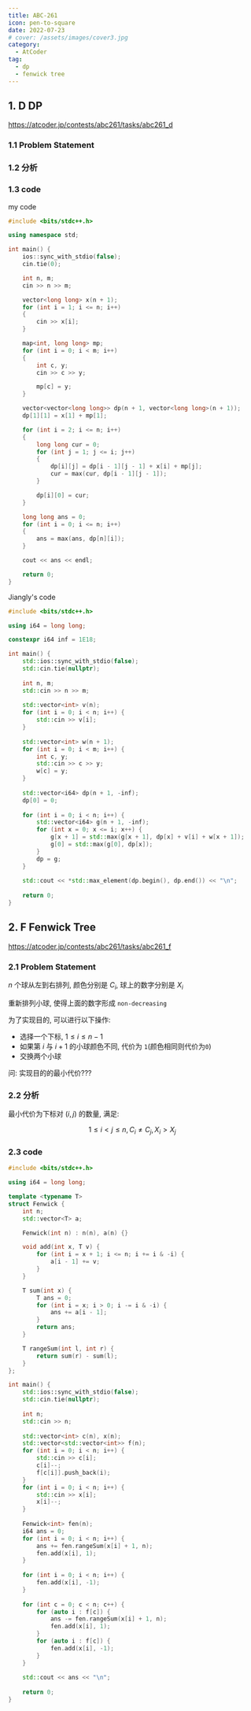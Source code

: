 ```yaml
---
title: ABC-261
icon: pen-to-square
date: 2022-07-23
# cover: /assets/images/cover3.jpg
category: 
  - AtCoder
tag: 
  - dp
  - fenwick tree
---
```


## 1. D DP

<https://atcoder.jp/contests/abc261/tasks/abc261_d>

### 1.1 Problem Statement

### 1.2 分析

### 1.3 code

my code

```cpp
#include <bits/stdc++.h>

using namespace std;

int main() {
    ios::sync_with_stdio(false);
    cin.tie(0);

    int n, m;
    cin >> n >> m;

    vector<long long> x(n + 1);
    for (int i = 1; i <= n; i++)
    {
        cin >> x[i];
    } 

    map<int, long long> mp;
    for (int i = 0; i < m; i++)
    {
        int c, y;
        cin >> c >> y;

        mp[c] = y;
    }

    vector<vector<long long>> dp(n + 1, vector<long long>(n + 1));
    dp[1][1] = x[1] + mp[1];

    for (int i = 2; i <= n; i++)
    {
        long long cur = 0;
        for (int j = 1; j <= i; j++)
        {
            dp[i][j] = dp[i - 1][j - 1] + x[i] + mp[j];
            cur = max(cur, dp[i - 1][j - 1]);
        }

        dp[i][0] = cur;
    }

    long long ans = 0;
    for (int i = 0; i <= n; i++)
    {
        ans = max(ans, dp[n][i]);
    }

    cout << ans << endl;

    return 0;
}
```

Jiangly's code

```cpp
#include <bits/stdc++.h>

using i64 = long long;

constexpr i64 inf = 1E18;

int main() {
    std::ios::sync_with_stdio(false);
    std::cin.tie(nullptr);
    
    int n, m;
    std::cin >> n >> m;
    
    std::vector<int> v(n);
    for (int i = 0; i < n; i++) {
        std::cin >> v[i];
    }
    
    std::vector<int> w(n + 1);
    for (int i = 0; i < m; i++) {
        int c, y;
        std::cin >> c >> y;
        w[c] = y;
    }
    
    std::vector<i64> dp(n + 1, -inf);
    dp[0] = 0;
    
    for (int i = 0; i < n; i++) {
        std::vector<i64> g(n + 1, -inf);
        for (int x = 0; x <= i; x++) {
            g[x + 1] = std::max(g[x + 1], dp[x] + v[i] + w[x + 1]);
            g[0] = std::max(g[0], dp[x]);
        }
        dp = g;
    }
    
    std::cout << *std::max_element(dp.begin(), dp.end()) << "\n";
    
    return 0;
}

```

## 2. F Fenwick Tree

<https://atcoder.jp/contests/abc261/tasks/abc261_f>

### 2.1 Problem Statement

$n$ 个球从左到右排列, 颜色分别是 $C_i$, 球上的数字分别是 $X_i$

重新排列小球, 使得上面的数字形成 `non-decreasing`

为了实现目的, 可以进行以下操作:

- 选择一个下标, $1 \le i \le n - 1$
- 如果第 $i$ 与 $i+1$ 的小球颜色不同, 代价为 `1`(颜色相同则代价为`0`)
- 交换两个小球

问: 实现目的的最小代价???

### 2.2 分析

最小代价为下标对 $(i, j)$ 的数量, 满足:

$$1 \le i < j \le n, C_i \ne C_j, X_i > X_j$$

### 2.3 code

```cpp
#include <bits/stdc++.h>

using i64 = long long;

template <typename T>
struct Fenwick {
    int n;
    std::vector<T> a;

    Fenwick(int n) : n(n), a(n) {}

    void add(int x, T v) {
        for (int i = x + 1; i <= n; i += i & -i) {
            a[i - 1] += v;
        }
    } 

    T sum(int x) {
        T ans = 0;
        for (int i = x; i > 0; i -= i & -i) {
            ans += a[i - 1];
        }
        return ans;
    }

    T rangeSum(int l, int r) {
        return sum(r) - sum(l);
    }
};

int main() {
    std::ios::sync_with_stdio(false);
    std::cin.tie(nullptr);
    
    int n;
    std::cin >> n;
    
    std::vector<int> c(n), x(n);
    std::vector<std::vector<int>> f(n);
    for (int i = 0; i < n; i++) {
        std::cin >> c[i];
        c[i]--;
        f[c[i]].push_back(i);
    }
    for (int i = 0; i < n; i++) {
        std::cin >> x[i];
        x[i]--;
    }
    
    Fenwick<int> fen(n);
    i64 ans = 0;
    for (int i = 0; i < n; i++) {
        ans += fen.rangeSum(x[i] + 1, n);
        fen.add(x[i], 1);
    }
    
    for (int i = 0; i < n; i++) {
        fen.add(x[i], -1);
    }
    
    for (int c = 0; c < n; c++) {
        for (auto i : f[c]) {
            ans -= fen.rangeSum(x[i] + 1, n);
            fen.add(x[i], 1);
        }
        for (auto i : f[c]) {
            fen.add(x[i], -1);
        }
    }
    
    std::cout << ans << "\n";
    
    return 0;
}

```
